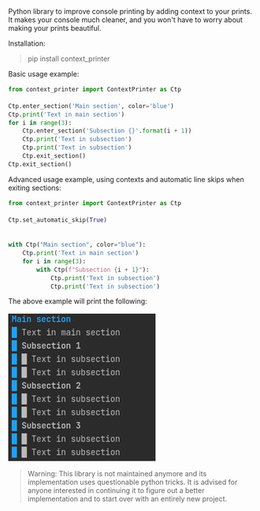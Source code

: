 Python library to improve console printing by adding context to your prints. It makes your console much cleaner, and you won't have to worry about making your prints beautiful.

Installation:
> pip install context_printer

Basic usage example:
```python
from context_printer import ContextPrinter as Ctp

Ctp.enter_section('Main section', color='blue')
Ctp.print('Text in main section')
for i in range(3):
    Ctp.enter_section('Subsection {}'.format(i + 1))
    Ctp.print('Text in subsection')
    Ctp.print('Text in subsection')
    Ctp.exit_section()
Ctp.exit_section()
```

Advanced usage example, using contexts and automatic line skips when exiting sections:
```python
from context_printer import ContextPrinter as Ctp

Ctp.set_automatic_skip(True)


with Ctp("Main section", color="blue"):
    Ctp.print('Text in main section')
    for i in range(3):
        with Ctp(f"Subsection {i + 1}"):
            Ctp.print('Text in subsection')
            Ctp.print('Text in subsection')
```

The above example will print the following:\
\
![alt text](https://github.com/ValerianRey/ContextPrinter/blob/main/images/ctp_1.png "Basic example output")

> Warning: This library is not maintained anymore and its implementation uses questionable python
> tricks. It is advised for anyone interested in continuing it to figure out a better implementation
> and to start over with an entirely new project.
